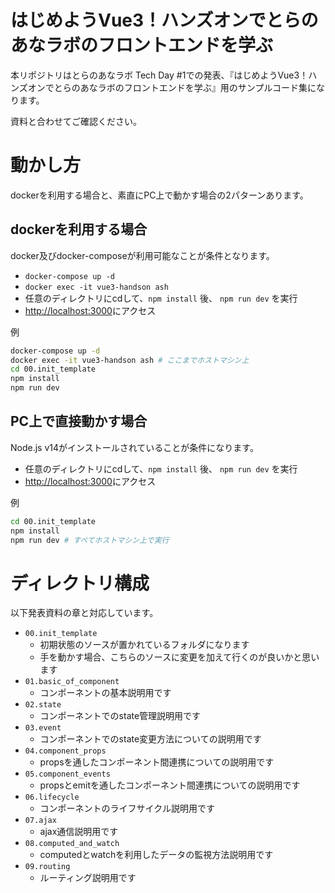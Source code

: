 # はじめようVue3！ハンズオンでとらのあなラボのフロントエンドを学ぶ

本リポジトリはとらのあなラボ Tech Day #1での発表、『はじめようVue3！ハンズオンでとらのあなラボのフロントエンドを学ぶ』用のサンプルコード集になります。

資料と合わせてご確認ください。

# 動かし方

dockerを利用する場合と、素直にPC上で動かす場合の2パターンあります。

## dockerを利用する場合

docker及びdocker-composeが利用可能なことが条件となります。

- `docker-compose up -d`
- `docker exec -it vue3-handson ash`
- 任意のディレクトリにcdして、`npm install` 後、 `npm run dev` を実行
- <http://localhost:3000>にアクセス

例

```sh
docker-compose up -d
docker exec -it vue3-handson ash # ここまでホストマシン上
cd 00.init_template
npm install
npm run dev
```

## PC上で直接動かす場合

Node.js v14がインストールされていることが条件になります。

- 任意のディレクトリにcdして、`npm install` 後、 `npm run dev` を実行
- <http://localhost:3000>にアクセス

例

```sh
cd 00.init_template
npm install
npm run dev # すべてホストマシン上で実行
```

# ディレクトリ構成

以下発表資料の章と対応しています。

- `00.init_template`
  - 初期状態のソースが置かれているフォルダになります
  - 手を動かす場合、こちらのソースに変更を加えて行くのが良いかと思います
- `01.basic_of_component`
  - コンポーネントの基本説明用です
- `02.state`
  - コンポーネントでのstate管理説明用です
- `03.event`
  - コンポーネントでのstate変更方法についての説明用です
- `04.component_props`
  - propsを通したコンポーネント間連携についての説明用です
- `05.component_events`
  - propsとemitを通したコンポーネント間連携についての説明用です
- `06.lifecycle`
  - コンポーネントのライフサイクル説明用です
- `07.ajax`
  - ajax通信説明用です
- `08.computed_and_watch`
  - computedとwatchを利用したデータの監視方法説明用です
- `09.routing`
  - ルーティング説明用です
